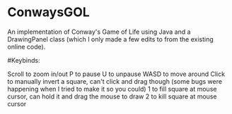 # ConwaysGOL
An implementation of Conway's Game of Life using Java and a DrawingPanel class (which I only made a few edits to from the existing online code).

#Keybinds:

Scroll to zoom in/out
P to pause
U to unpause
WASD to move around
Click to manually invert a square, can't click and drag though (some bugs were happening when I tried to make it so you could)
1 to fill square at mouse cursor, can hold it and drag the mouse to draw
2 to kill square at mouse cursor
